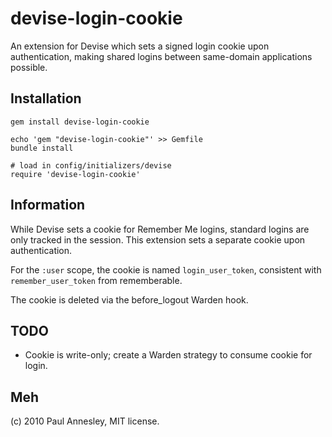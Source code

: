 devise-login-cookie
===================

An extension for Devise which sets a signed login cookie upon authentication, making shared logins between same-domain applications possible.


Installation
------------

    gem install devise-login-cookie

    echo 'gem "devise-login-cookie"' >> Gemfile
    bundle install

    # load in config/initializers/devise
    require 'devise-login-cookie'


Information
-----------

While Devise sets a cookie for Remember Me logins, standard logins are only tracked in the session.
This extension sets a separate cookie upon authentication.

For the `:user` scope, the cookie is named `login_user_token`, consistent with `remember_user_token` from rememberable.

The cookie is deleted via the before_logout Warden hook.


TODO
----

* Cookie is write-only; create a Warden strategy to consume cookie for login.


Meh
---

(c) 2010 Paul Annesley, MIT license.
